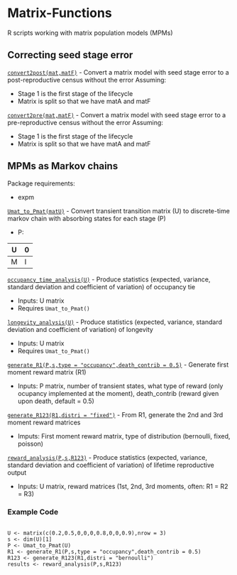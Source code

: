 # Matrix-Functions
R scripts working with matrix population models (MPMs)

## Correcting seed stage error

[`convert2post(mat,matF)`](https://raw.githubusercontent.com/simonrolph/Matrix-Functions/master/convert2post.R) - Convert a matrix model with seed stage error to a post-reproductive census without the error
Assuming:
* Stage 1 is the first stage of the lifecycle
* Matrix is split so that we have matA and matF

[`convert2pre(mat,matF)`](https://raw.githubusercontent.com/simonrolph/Matrix-Functions/master/convert2pre.R) - Convert a matrix model with seed stage error to a pre-reproductive census without the error
Assuming:
* Stage 1 is the first stage of the lifecycle
* Matrix is split so that we have matA and matF

## MPMs as Markov chains

Package requirements:

* expm

[`Umat_to_Pmat(matU)`](https://raw.githubusercontent.com/simonrolph/Matrix-Functions/master/Umat_to_Pmat.R) - Convert transient transition matrix (U) to discrete-time markov chain with absorbing states for each stage (P)

* P:

| U | 0 |
|---|---|
| M | I |

[`occupancy_time_analysis(U)`](https://raw.githubusercontent.com/simonrolph/Matrix-Functions/master/occupancy_time_analysis.R) - Produce statistics (expected, variance, standard deviation and coefficient of variation) of occupancy tie

* Inputs: U matrix
* Requires `Umat_to_Pmat()`

[`longevity_analysis(U)`](https://raw.githubusercontent.com/simonrolph/Matrix-Functions/master/longevity_analysis.R) - Produce statistics (expected, variance, standard deviation and coefficient of variation) of longevity

* Inputs: U matrix
* Requires `Umat_to_Pmat()`

[`generate_R1(P,s,type = "occupancy",death_contrib = 0.5)`](https://raw.githubusercontent.com/simonrolph/Matrix-Functions/master/generate_R1.R) - Generate first moment reward matrix (R1)

* Inputs: P matrix, number of transient states, what type of reward (only ocupancy implemented at the moment), death_contrib (reward given upon death, default = 0.5)

[`generate_R123(R1,distri = "fixed")`](https://raw.githubusercontent.com/simonrolph/Matrix-Functions/master/generate_R123.R) - From R1, generate the 2nd and 3rd moment reward matrices

* Imputs: First moment reward matrix, type of distribution (bernoulli, fixed, poisson)

[`reward_analysis(P,s,R123)`](https://raw.githubusercontent.com/simonrolph/Matrix-Functions/master/reward_analysis.R) - Produce statistics (expected, variance, standard deviation and coefficient of variation) of lifetime reproductive output

* Inputs: U matrix, reward matrices (1st, 2nd, 3rd moments, often: R1 = R2 = R3)

### Example Code

```

U <- matrix(c(0.2,0.5,0,0,0,0.8,0,0,0.9),nrow = 3)
s <- dim(U)[1]
P <- Umat_to_Pmat(U)
R1 <- generate_R1(P,s,type = "occupancy",death_contrib = 0.5)
R123 <- generate_R123(R1,distri = "bernoulli")
results <- reward_analysis(P,s,R123)

```
